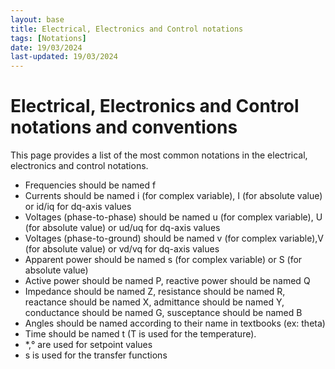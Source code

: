 ```yaml
---
layout: base
title: Electrical, Electronics and Control notations
tags: [Notations] 
date: 19/03/2024 
last-updated: 19/03/2024
---
```

# Electrical, Electronics and Control notations and conventions

This page provides a list of the most common notations in the electrical, electronics and control notations.

- Frequencies should be named f
- Currents should be named i (for complex variable), I (for absolute value) or id/iq for dq-axis values
- Voltages (phase-to-phase) should be named u (for complex variable), U (for absolute value) or ud/uq for dq-axis values
- Voltages (phase-to-ground) should be named v (for complex variable),V (for absolute value) or vd/vq for dq-axis values
- Apparent power should be named s (for complex variable) or S (for absolute value)
- Active power should be named P, reactive power should be named Q
- Impedance should be named Z, resistance should be named R, reactance should be named X, admittance should be named Y, conductance should be named G, susceptance should be named B
- Angles should be named according to their name in textbooks (ex: theta)
- Time should be named t (T is used for the temperature).
- *,° are used for setpoint values
- s is used for the transfer functions
